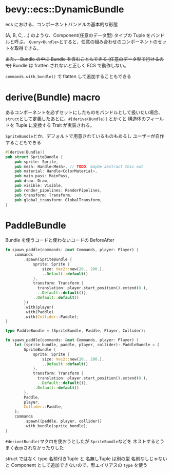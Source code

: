 # bevy::ecs::DynamicBundle

ecs における、コンポーネントバンドルの基本的な形態

(A, B, C, ...) のような、Component(任意のデータ型) タイプの Tuple をバンドルと呼ぶ。
`Query<Bundle>`とすると、任意の組み合わせのコンポーネントのセットを取得できる。

~~また、 Bundle の中に Bundle を含むこともできる (任意のデータ型で行けるので)~~
Bundle は fratten されないと正しく ECS で動作しない。



`commands.with_bundle()` で flatten して追加することもできる

# derive(Bundle) macro

あるコンポーネントを必ずセットにしたものをバンドルとして扱いたい場合、
`struct`として定義したあとに、`#[derive(Bundle)]` とかくと
構造体のフィールドを Tuple に変換する Trait が実装される。

`SpriteBundle`とか、デフォルトで用意されているものもあるし
ユーザーが自作することもできる


```rs
#[derive(Bundle)]
pub struct SpriteBundle {
    pub sprite: Sprite,
    pub mesh: Handle<Mesh>, // TODO: maybe abstract this out
    pub material: Handle<ColorMaterial>,
    pub main_pass: MainPass,
    pub draw: Draw,
    pub visible: Visible,
    pub render_pipelines: RenderPipelines,
    pub transform: Transform,
    pub global_transform: GlobalTransform,
}
```

# PaddleBundle

Bundle を使うコードと使わないコードの BeforeAfter

```rs
fn spawn_paddle(commands: &mut Commands, player: Player) {
    commands
        .spawn(SpriteBundle {
            sprite: Sprite {
                size: Vec2::new(20., 200.),
                ..Default::default()
            },
            transform: Transform {
              translation: player.start_position().extend(0.),
              ..Default::default()},
            ..Default::default()
        })
        .with(player)
        .with(Paddle)
        .with(Collider::Paddle);
}
```

```rs
type PaddleBundle = (SpriteBundle, Paddle, Player, Collider);

fn spawn_paddle(commands: &mut Commands, player: Player) {
    let (sprite_bundle, paddle, player, collider): PaddleBundle = (
        SpriteBundle {
            sprite: Sprite {
                size: Vec2::new(20., 200.),
                ..Default::default()
            },
            transform: Transform {
              translation: player.start_position().extend(0.),
              ..Default::default()},
            ..Default::default()
        },
        Paddle,
        player,
        Collider::Paddle,
    );
    commands
        .spawn((paddle, player, collider))
        .with_bundle(sprite_bundle);
}
```

`#derive(Bundle)`マクロを使おうとしたが
`SpriteBundle`などを ネストするとうまく表示されなかったりした


struct ではなく type
名前付きTuple と 名無しTuple は別の型
名前なしじゃないと Component として追加できないので、型エイリアスの `type` を使う

